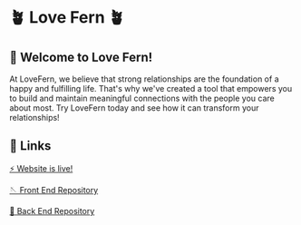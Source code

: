 # 🪴 Love Fern 🪴

## 👋 Welcome to Love Fern!

At LoveFern, we believe that strong relationships are the foundation of a happy and fulfilling life. That's why we've created a tool that empowers you to build and maintain meaningful connections with the people you care about most. Try LoveFern today and see how it can transform your relationships!

## 🔗 Links

[⚡️ Website is live!](https://www.lovefern.app)

[🪡 Front End Repository](https://github.com/love-fern/love_fern_fe)

[🧵 Back End Repository](https://github.com/love-fern/love_fern_be)
